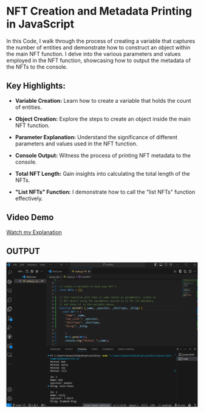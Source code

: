 # NFT Creation and Metadata Printing in JavaScript

In this Code, I walk through the process of creating a variable that captures the number of entities and demonstrate
how to construct an object within the main NFT function. 
I delve into the various parameters and values employed in the NFT function,
showcasing how to output the metadata of the NFTs to the console.

## Key Highlights:

- **Variable Creation:** Learn how to create a variable that holds the count of entities.

- **Object Creation:** Explore the steps to create an object inside the main NFT function.

- **Parameter Explanation:** Understand the significance of different parameters and values used in the NFT function.

- **Console Output:** Witness the process of printing NFT metadata to the console.

- **Total NFT Length:** Gain insights into calculating the total length of the NFTs.

- **"List NFTs" Function:** I demonstrate how to call the "list NFTs" function effectively.


## Video Demo

[Watch my Explanation](https://www.loom.com/share/33d2cd2a71fd41f899c591c1fb0698bd?sid=afb5a15c-c457-4d53-a9d8-cb7e0ec6eb0f)

## OUTPUT
![OUTPUT](screenshot.png)



